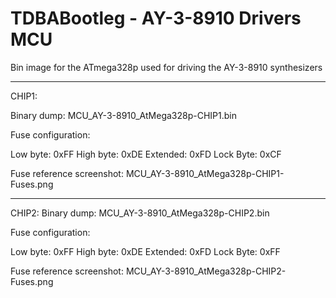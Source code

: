 # TDBABootleg - AY-3-8910 Drivers MCU
Bin image for the ATmega328p used for driving the AY-3-8910 synthesizers

*****************************************
CHIP1:

Binary dump:
MCU_AY-3-8910_AtMega328p-CHIP1.bin

Fuse configuration:

Low byte: 0xFF
High byte: 0xDE
Extended: 0xFD
Lock Byte: 0xCF

Fuse reference screenshot:
MCU_AY-3-8910_AtMega328p-CHIP1-Fuses.png

****************************************
CHIP2:
Binary dump:
MCU_AY-3-8910_AtMega328p-CHIP2.bin

Fuse configuration:

Low byte: 0xFF
High byte: 0xDE
Extended: 0xFD
Lock Byte: 0xFF

Fuse reference screenshot:
MCU_AY-3-8910_AtMega328p-CHIP2-Fuses.png
